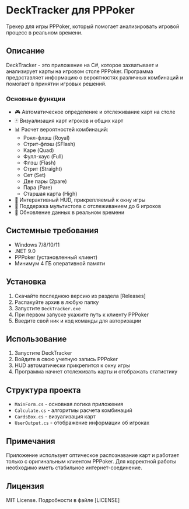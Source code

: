 ﻿# DeckTracker для PPPoker

Трекер для игры PPPoker, который помогает анализировать игровой процесс в реальном времени.

## Описание

DeckTracker - это приложение на C#, которое захватывает и анализирует карты на игровом столе PPPoker. Программа предоставляет информацию о вероятностях различных комбинаций и помогает в принятии игровых решений.

### Основные функции

- 🎮 Автоматическое определение и отслеживание карт на столе
- 🃏 Визуализация карт игроков и общих карт
- 📊 Расчет вероятностей комбинаций:
  - Роял-флэш (Royal)
  - Стрит-флэш (SFlash)
  - Каре (Quad)
  - Фулл-хаус (Full)
  - Флэш (Flash)
  - Стрит (Straight)
  - Сет (Set)
  - Две пары (2pare)
  - Пара (Pare)
  - Старшая карта (High)
- 💫 Интерактивный HUD, прикрепляемый к окну игры
- 👥 Поддержка мультистола с отслеживанием до 6 игроков
- 🔄 Обновление данных в реальном времени

## Системные требования

- Windows 7/8/10/11
- .NET 9.0
- PPPoker (установленный клиент)
- Минимум 4 ГБ оперативной памяти

## Установка

1. Скачайте последнюю версию из раздела [Releases]
2. Распакуйте архив в любую папку
3. Запустите `DeckTracker.exe`
4. При первом запуске укажите путь к клиенту PPPoker
5. Введите свой ник и код команды для авторизации

## Использование

1. Запустите DeckTracker
2. Войдите в свою учетную запись PPPoker
3. HUD автоматически прикрепится к окну игры
4. Программа начнет отслеживать карты и отображать статистику

## Структура проекта

- `MainForm.cs` - основная логика приложения
- `Calculate.cs` - алгоритмы расчета комбинаций
- `CardsBox.cs` - визуализация карт
- `UserOutput.cs` - отображение информации об игроках

## Примечания

Приложение использует оптическое распознавание карт и работает только с оригинальным клиентом PPPoker. Для корректной работы необходимо иметь стабильное интернет-соединение.

## Лицензия

MIT License. Подробности в файле [LICENSE]